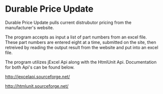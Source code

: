# Durable Price Update

Durable Price Update pulls current distrubutor pricing from the manufacturer's website. 

The program accepts as input a list of part numbers from an excel file. These part numbers are entered eight at a time, submitted on the site, then retreived by reading the output result from the website and put into an excel file.

The program utilizes jExcel Api along with the HtmlUnit Api. Documentation for both Api's can be found below.

http://jexcelapi.sourceforge.net/

http://htmlunit.sourceforge.net/
